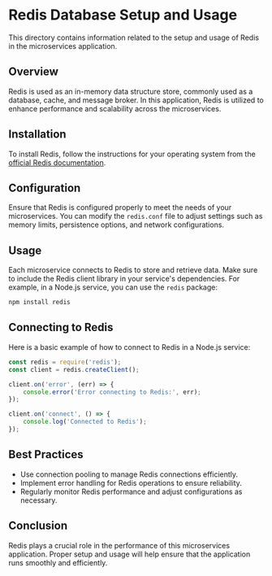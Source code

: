 # Redis Database Setup and Usage

This directory contains information related to the setup and usage of Redis in the microservices application.

## Overview

Redis is used as an in-memory data structure store, commonly used as a database, cache, and message broker. In this application, Redis is utilized to enhance performance and scalability across the microservices.

## Installation

To install Redis, follow the instructions for your operating system from the [official Redis documentation](https://redis.io/download).

## Configuration

Ensure that Redis is configured properly to meet the needs of your microservices. You can modify the `redis.conf` file to adjust settings such as memory limits, persistence options, and network configurations.

## Usage

Each microservice connects to Redis to store and retrieve data. Make sure to include the Redis client library in your service's dependencies. For example, in a Node.js service, you can use the `redis` package:

```bash
npm install redis
```

## Connecting to Redis

Here is a basic example of how to connect to Redis in a Node.js service:

```javascript
const redis = require('redis');
const client = redis.createClient();

client.on('error', (err) => {
    console.error('Error connecting to Redis:', err);
});

client.on('connect', () => {
    console.log('Connected to Redis');
});
```

## Best Practices

- Use connection pooling to manage Redis connections efficiently.
- Implement error handling for Redis operations to ensure reliability.
- Regularly monitor Redis performance and adjust configurations as necessary.

## Conclusion

Redis plays a crucial role in the performance of this microservices application. Proper setup and usage will help ensure that the application runs smoothly and efficiently.